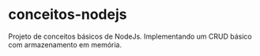 # conceitos-nodejs
Projeto de conceitos básicos de NodeJs. Implementando um CRUD básico com armazenamento em memória.
